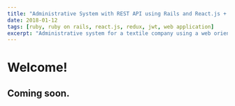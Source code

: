 ```yaml
---
title: "Administrative System with REST API using Rails and React.js + Redux"
date: 2018-01-12
tags: [ruby, ruby on rails, react.js, redux, jwt, web application]
excerpt: "Administrative system for a textile company using a web oriented architecture with Ruby on Rails for the backend API and React.js with Redux for the frontend."
---
```


# Welcome!

## Coming soon.